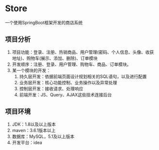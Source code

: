 # Store

一个使用SpringBoot框架开发的商店系统

## 项目分析

1. 项目功能：登录、注册、热销商品、用户管理(密码、个人信息、头像、收获地址)、购物车(展示、添加、删除)、订单模块
2. 开发顺序：注册、登录、用户管理、购物车、商品、订单模块。
3. 某一个模块的开发：
   1. 持久层开发：依据前端页面设计规划相关的SQL语句，以及进行配置
   2. 业务层开发：核心功能控制、业务操作以及异常处理
   3. 控制层开发：接收请求、处理响应
   4. 前端开发：JS、Query、AJAX这些技术连接后台

## 项目环境

1. JDK：1.8以及以上版本
2. maven：3.6.1版本以上
3. 数据库：MySQL，5.1及以上版本
4. 开发平台：idea
